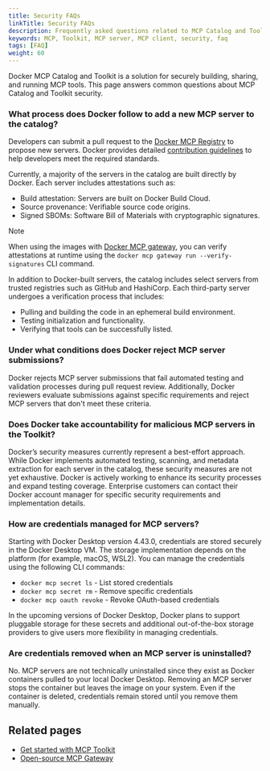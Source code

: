 ```yaml
---
title: Security FAQs
linkTitle: Security FAQs
description: Frequently asked questions related to MCP Catalog and Toolkit security
keywords: MCP, Toolkit, MCP server, MCP client, security, faq
tags: [FAQ]
weight: 60
---
```


Docker MCP Catalog and Toolkit is a solution for securely building, sharing, and
running MCP tools. This page answers common questions about MCP Catalog and Toolkit security.

### What process does Docker follow to add a new MCP server to the catalog?

Developers can submit a pull request to the [Docker MCP Registry](https://github.com/docker/mcp-registry) to propose new servers. Docker provides detailed [contribution guidelines](https://github.com/docker/mcp-registry/blob/main/CONTRIBUTING.md) to help developers meet the required standards.

Currently, a majority of the servers in the catalog are built directly by Docker. Each server includes attestations such as:

- Build attestation: Servers are built on Docker Build Cloud.
- Source provenance: Verifiable source code origins.
- Signed SBOMs: Software Bill of Materials with cryptographic signatures.

> [!NOTE]
> When using the images with [Docker MCP gateway](/manuals/ai/mcp-catalog-and-toolkit/mcp-gateway.md),
> you can verify attestations at runtime using the `docker mcp gateway run
> --verify-signatures` CLI command.


In addition to Docker-built servers, the catalog includes select servers from trusted registries such as GitHub and HashiCorp. Each third-party server undergoes a verification process that includes:

- Pulling and building the code in an ephemeral build environment.
- Testing initialization and functionality.
- Verifying that tools can be successfully listed.

### Under what conditions does Docker reject MCP server submissions?

Docker rejects MCP server submissions that fail automated testing and validation processes during pull request review. Additionally, Docker reviewers evaluate submissions against specific requirements and reject MCP servers that don't meet these criteria.

### Does Docker take accountability for malicious MCP servers in the Toolkit?

Docker’s security measures currently represent a best-effort approach. While Docker implements automated testing, scanning, and metadata extraction for each server in the catalog, these security measures are not yet exhaustive. Docker is actively working to enhance its security processes and expand testing coverage. Enterprise customers can contact their Docker account manager for specific security requirements and implementation details.

### How are credentials managed for MCP servers?

Starting with Docker Desktop version 4.43.0, credentials are stored securely in the Docker Desktop VM. The storage implementation depends on the platform (for example, macOS, WSL2). You can manage the credentials using the following CLI commands:

- `docker mcp secret ls` - List stored credentials
- `docker mcp secret rm` - Remove specific credentials
- `docker mcp oauth revoke` - Revoke OAuth-based credentials

In the upcoming versions of Docker Desktop, Docker plans to support pluggable storage for these secrets and additional out-of-the-box storage providers to give users more flexibility in managing credentials.

### Are credentials removed when an MCP server is uninstalled?

No. MCP servers are not technically uninstalled since they exist as Docker containers pulled to your local Docker Desktop. Removing an MCP server stops the container but leaves the image on your system. Even if the container is deleted, credentials remain stored until you remove them manually.

## Related pages

- [Get started with MCP Toolkit](/manuals/ai/mcp-catalog-and-toolkit/get-started.md)
- [Open-source MCP Gateway](/manuals/ai/mcp-catalog-and-toolkit/mcp-gateway.md)
